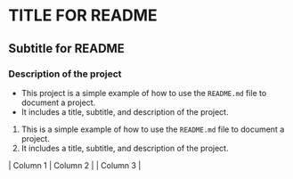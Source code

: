 # TITLE FOR README

## Subtitle for README

### Description of the project

- This project is a simple example of how to use the `README.md` file to document a project.
- It includes a title, subtitle, and description of the project.

1. This is a simple example of how to use the `README.md` file to document a project.
2. It includes a title, subtitle, and description of the project.

| Column 1 | Column 2 |
| Column 3 |

